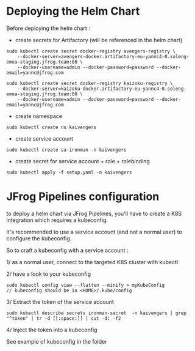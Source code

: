 # Deploying the Helm Chart

Before deploying the helm chart :

* create secrets for Artifactory (will be referenced in the helm chart)

````
sudo kubectl create secret docker-registry avengers-registry \
    --docker-server=avengers-docker.artifactory-eu-yannc4-0.soleng-emea-staging.jfrog.team:80 \
    --docker-username=admin --docker-password=password --docker-email=yannc@jfrog.com   

sudo kubectl create secret docker-registry kaizoku-registry \
    --docker-server=kaizoku-docker.artifactory-eu-yannc4-0.soleng-emea-staging.jfrog.team:80 \
    --docker-username=admin --docker-password=password --docker-email=yannc@jfrog.com   

````

* create namespace

````
sudo kubectl create ns kaivengers
````

* create service account

````
sudo kubectl create sa ironman -n kaivengers
````

* create secret for service account + role + rolebinding

````
sudo kubectl apply -f setup.yaml -n kaivengers
````

# JFrog Pipelines configuration

to deploy a helm chart via JFrog Pipelines, you'll have to create a K8S integration which requires a kubeconfig.

It's recommended to use a service account (and not a normal user) to configure the kubeconfig.

So to craft a kubeconfig with a service account : 

1/ as a normal user, connect to the targeted K8S cluster with kubectl

2/ have a look to your kubeconfig 

````
sudo kubectl config view --flatten --minify > myKubeConfig
// kubeconfig should be in <HOME>/.kube/config
````

3/ Extract the token of the service account 

````
sudo kubectl describe secrets ironman-secret  -n kaivengers | grep "^token" | tr -d [[:space:]] | cut -d: -f2
````

4/ Inject the token into a kubeconfig 

See example of kubeconfig in the folder

